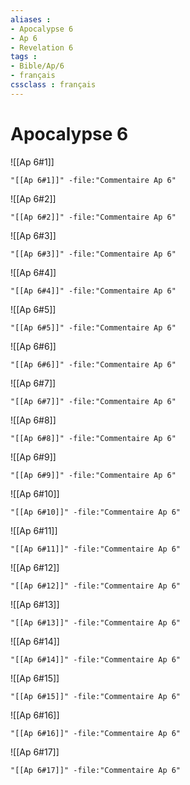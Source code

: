 ```yaml
---
aliases : 
- Apocalypse 6
- Ap 6
- Revelation 6
tags : 
- Bible/Ap/6
- français
cssclass : français
---
```


# Apocalypse 6

![[Ap 6#1]]

```query
"[[Ap 6#1]]" -file:"Commentaire Ap 6"
```

![[Ap 6#2]]

```query
"[[Ap 6#2]]" -file:"Commentaire Ap 6"
```

![[Ap 6#3]]

```query
"[[Ap 6#3]]" -file:"Commentaire Ap 6"
```

![[Ap 6#4]]

```query
"[[Ap 6#4]]" -file:"Commentaire Ap 6"
```

![[Ap 6#5]]

```query
"[[Ap 6#5]]" -file:"Commentaire Ap 6"
```

![[Ap 6#6]]

```query
"[[Ap 6#6]]" -file:"Commentaire Ap 6"
```

![[Ap 6#7]]

```query
"[[Ap 6#7]]" -file:"Commentaire Ap 6"
```

![[Ap 6#8]]

```query
"[[Ap 6#8]]" -file:"Commentaire Ap 6"
```

![[Ap 6#9]]

```query
"[[Ap 6#9]]" -file:"Commentaire Ap 6"
```

![[Ap 6#10]]

```query
"[[Ap 6#10]]" -file:"Commentaire Ap 6"
```

![[Ap 6#11]]

```query
"[[Ap 6#11]]" -file:"Commentaire Ap 6"
```

![[Ap 6#12]]

```query
"[[Ap 6#12]]" -file:"Commentaire Ap 6"
```

![[Ap 6#13]]

```query
"[[Ap 6#13]]" -file:"Commentaire Ap 6"
```

![[Ap 6#14]]

```query
"[[Ap 6#14]]" -file:"Commentaire Ap 6"
```

![[Ap 6#15]]

```query
"[[Ap 6#15]]" -file:"Commentaire Ap 6"
```

![[Ap 6#16]]

```query
"[[Ap 6#16]]" -file:"Commentaire Ap 6"
```

![[Ap 6#17]]

```query
"[[Ap 6#17]]" -file:"Commentaire Ap 6"
```

